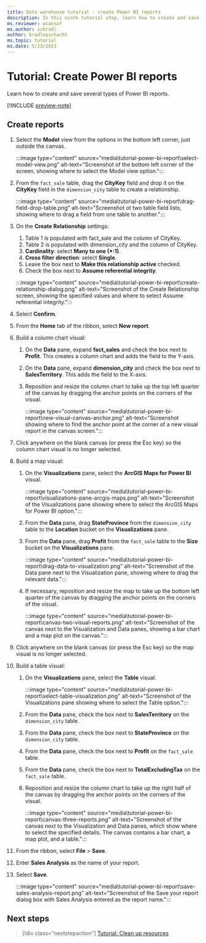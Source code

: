 ```yaml
---
title: Data warehouse tutorial - create Power BI reports
description: In this ninth tutorial step, learn how to create and save several types of Power BI reports with the data you ingested in earlier tutorial steps.
ms.reviewer: wiassaf
ms.author: scbradl
author: bradleyschacht
ms.topic: tutorial
ms.date: 5/23/2023
---
```


# Tutorial: Create Power BI reports

Learn how to create and save several types of Power BI reports.

[!INCLUDE [preview-note](../includes/preview-note.md)]

## Create reports

1. Select the **Model** view from the options in the bottom left corner, just outside the canvas.

   :::image type="content" source="media\tutorial-power-bi-report\select-model-view.png" alt-text="Screenshot of the bottom left corner of the screen, showing where to select the Model view option.":::

1. From the `fact_sale` table, drag the **CityKey** field and drop it on the **CityKey** field in the `dimension_city` table to create a relationship.

   :::image type="content" source="media\tutorial-power-bi-report\drag-field-drop-table.png" alt-text="Screenshot ot two table field lists, showing where to drag a field from one table to another.":::

1. On the **Create Relationship** settings:

   1. Table 1 is populated with fact_sale and the column of CityKey.
   1. Table 2 is populated with dimension_city and the column of CityKey.
   1. **Cardinality**: select **Many to one (\*:1)**.
   1. **Cross filter direction**: select **Single**.
   1. Leave the box next to **Make this relationship active** checked.
   1. Check the box next to **Assume referential integrity**.

   :::image type="content" source="media\tutorial-power-bi-report\create-relationship-dialog.png" alt-text="Screenshot of the Create Relationship screen, showing the specified values and where to select Assume referential integrity.":::

1. Select **Confirm**.

1. From the **Home** tab of the ribbon, select **New report**.

1. Build a column chart visual:

   1. On the **Data** pane, expand **fact_sales** and check the box next to **Profit**. This creates a column chart and adds the field to the Y-axis.
   1. On the **Data** pane, expand **dimension_city** and check the box next to **SalesTerritory**. This adds the field to the X-axis.
   1. Reposition and resize the column chart to take up the top left quarter of the canvas by dragging the anchor points on the corners of the visual.

      :::image type="content" source="media\tutorial-power-bi-report\new-visual-canvas-anchor.png" alt-text="Screenshot showing where to find the anchor point at the corner of a new visual report in the canvas screen.":::

1. Click anywhere on the blank canvas (or press the Esc key) so the column chart visual is no longer selected.

1. Build a map visual:

   1. On the **Visualizations** pane, select the **ArcGIS Maps for Power BI** visual.

      :::image type="content" source="media\tutorial-power-bi-report\visualizations-pane-arcgis-maps.png" alt-text="Screenshot of the Visualizations pane showing where to select the ArcGIS Maps for Power BI option.":::

   1. From the **Data** pane, drag **StateProvince** from the `dimension_city` table to the **Location** bucket on the **Visualizations** pane.
   1. From the **Data** pane, drag **Profit** from the `fact_sale` table to the **Size** bucket on the **Visualizations** pane.

      :::image type="content" source="media\tutorial-power-bi-report\drag-data-to-visualization.png" alt-text="Screenshot of the Data pane next to the Visualization pane, showing where to drag the relevant data.":::

   1. If necessary, reposition and resize the map to take up the bottom left quarter of the canvas by dragging the anchor points on the corners of the visual.

      :::image type="content" source="media\tutorial-power-bi-report\canvas-two-visual-reports.png" alt-text="Screenshot of the canvas next to the Visualization and Data panes, showing a bar chart and a map plot on the canvas.":::

1. Click anywhere on the blank canvas (or press the Esc key) so the map visual is no longer selected.

1. Build a table visual:
   1. On the **Visualizations** pane, select the **Table** visual.

      :::image type="content" source="media\tutorial-power-bi-report\select-table-visualization.png" alt-text="Screenshot of the Visualizations pane showing where to select the Table option.":::

   1. From the **Data** pane, check the box next to **SalesTerritory** on the `dimension_city` table.
   1. From the **Data** pane, check the box next to **StateProvince** on the `dimension_city` table.
   1. From the **Data** pane, check the box next to **Profit** on the `fact_sale` table.
   1. From the **Data** pane, check the box next to **TotalExcludingTax** on the `fact_sale` table.
   1. Reposition and resize the column chart to take up the right half of the canvas by dragging the anchor points on the corners of the visual.

      :::image type="content" source="media\tutorial-power-bi-report\canvas-three-reports.png" alt-text="Screenshot of the canvas next to the Visualization and Data panes, which show where to select the specified details. The canvas contains a bar chart, a map plot, and a table.":::

1. From the ribbon, select **File** > **Save**.

1. Enter **Sales Analysis** as the name of your report.

1. Select **Save**.

   :::image type="content" source="media\tutorial-power-bi-report\save-sales-analysis-report.png" alt-text="Screenshot of the Save your report dialog box with Sales Analysis entered as the report name.":::

## Next steps

> [!div class="nextstepaction"]
> [Tutorial: Clean up resources](tutorial-clean-up.md)
